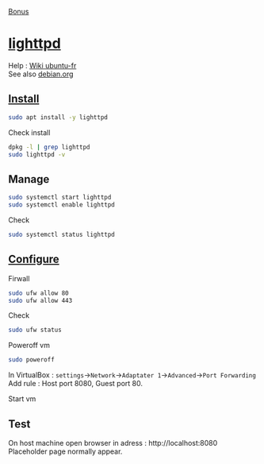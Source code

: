 [Bonus](Bonus.md)
# [lighttpd](https://redmine.lighttpd.net/projects/lighttpd/wiki/TutorialConfiguration)
Help : [Wiki ubuntu-fr](https://doc.ubuntu-fr.org/lighttpd)  
See also [debian.org](https://wiki.debian.org/Lighttpd)
## [Install](https://orcacore.com/install-configure-lighttpd-ubuntu-22-04/)
```bash
sudo apt install -y lighttpd
```
 Check install
```bash
dpkg -l | grep lighttpd
sudo lighttpd -v
```

## Manage
```bash
sudo systemctl start lighttpd
sudo systemctl enable lighttpd
```
Check
```bash
sudo systemctl status lighttpd
```

## [Configure](https://elsefix.com/fr/como-instalar-lighttpd-en-ubuntu-22-04-lts.html)

Firwall
```bash
sudo ufw allow 80
sudo ufw allow 443
```
Check
```bash
sudo ufw status
```
Poweroff vm
```bash
sudo poweroff
```

In VirtualBox : `settings`->`Network`->`Adaptater 1`->`Advanced`->`Port Forwarding`
Add rule : Host port 8080, Guest port 80.

Start vm

## Test
On host machine open browser in adress : http://localhost:8080
Placeholder page normally appear.

